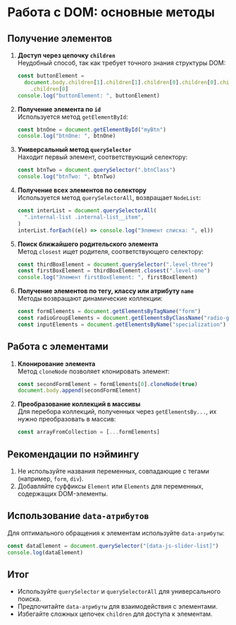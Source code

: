 # Работа с DOM: основные методы

## Получение элементов

1. **Доступ через цепочку `children`**  
   Неудобный способ, так как требует точного знания структуры DOM:

   ```javascript
   const buttonElement =
     document.body.children[1].children[1].children[0].children[0].children[0]
       .children[0]
   console.log("buttonElement: ", buttonElement)
   ```

2. **Получение элемента по `id`**  
   Используется метод `getElementById`:

   ```javascript
   const btnOne = document.getElementById("myBtn")
   console.log("btnOne: ", btnOne)
   ```

3. **Универсальный метод `querySelector`**  
   Находит первый элемент, соответствующий селектору:

   ```javascript
   const btnTwo = document.querySelector(".btnClass")
   console.log("btnTwo: ", btnTwo)
   ```

4. **Получение всех элементов по селектору**  
   Используется метод `querySelectorAll`, возвращает `NodeList`:

   ```javascript
   const interList = document.querySelectorAll(
     ".internal-list .internal-list__item",
   )
   interList.forEach((el) => console.log("Элемент списка: ", el))
   ```

5. **Поиск ближайшего родительского элемента**  
   Метод `closest` ищет родителя, соответствующего селектору:

   ```javascript
   const thirdBoxElement = document.querySelector(".level-three")
   const firstBoxElement = thirdBoxElement.closest(".level-one")
   console.log("Элемент firstBoxElement: ", firstBoxElement)
   ```

6. **Получение элементов по тегу, классу или атрибуту `name`**  
   Методы возвращают динамические коллекции:
   ```javascript
   const formElements = document.getElementsByTagName("form")
   const radioGroupElements = document.getElementsByClassName("radio-group")
   const inputElements = document.getElementsByName("specialization")
   ```

## Работа с элементами

1. **Клонирование элемента**  
   Метод `cloneNode` позволяет клонировать элемент:

   ```javascript
   const secondFormElement = formElements[0].cloneNode(true)
   document.body.append(secondFormElement)
   ```

2. **Преобразование коллекций в массивы**  
   Для перебора коллекций, полученных через `getElementsBy...`, их нужно
   преобразовать в массив:
   ```javascript
   const arrayFromCollection = [...formElements]
   ```

## Рекомендации по нэймингу

1. Не используйте названия переменных, совпадающие с тегами (например, `form`,
   `div`).
2. Добавляйте суффиксы `Element` или `Elements` для переменных, содержащих
   DOM-элементы.

## Использование `data-атрибутов`

Для оптимального обращения к элементам используйте `data-атрибуты`:

```javascript
const dataElement = document.querySelector("[data-js-slider-list]")
console.log(dataElement)
```

## Итог

- Используйте `querySelector` и `querySelectorAll` для универсального поиска.
- Предпочитайте `data-атрибуты` для взаимодействия с элементами.
- Избегайте сложных цепочек `children` для доступа к элементам.
